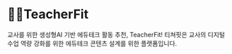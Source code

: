 # 🧑‍🏫TeacherFit

교사를 위한 생성형AI 기반 에듀테크 활동 추천, TeacherFit!
티쳐핏은 교사의 디지털 수업 역량 강화를 위한 에듀테크 콘텐츠 설계를 위한 플랫폼입니다.
